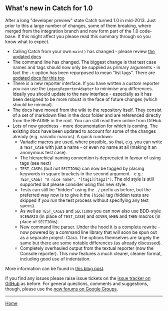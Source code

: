## What's new in Catch for 1.0

After a long "developer preview" state Catch turned 1.0 in mid-2013. Just prior to this a large number of changes, some of them breaking, where merged from the integration branch and now form part of the 1.0 code-base. If this might affect you please read this summary through so you know what to expect.

* Calling Catch from your own ```main()``` has changed - please review [the updated docs](own-main.md)
* The command line has changed. The biggest change is that test case names and tags should now only be supplied as primary arguments - in fact the ```-t``` option has been repurposed to mean "list tags". There are [updated docs for this too](command-line.md)
* There is a new reporter interface. If you have written a custom reporter you can use the ```LegacyReporterAdapter``` to minimise any differences. Ideally you should update to the new interface - especially as it has been designed to be more robust in the face of future changes (which should be minimal).
* The docs have moved from the wiki to the repository itself. They consist of a set of markdown files in the docs folder and are referenced directly from the README in the root. You can still read them online from GitHub.
* Lots of new goodness - more documentation for which is coming. The existing docs have been updated to account for some of the changes already (e.g. variadic macros). A quick rundown:
	* Variadic macros are used, where possible, so that, e.g. you can write a ```TEST_CASE``` with just a name - or even no name at all (making it an anonymous test case).
	* The hierarchical naming convention is deprecated in favour of using tags (see next)
	* ```TEST_CASE```s (but not ```SECTION```s) can now be tagged by placing keywords in square brackets in the second argument - e.g.: ```TEST_CASE( "A nice name", "[tag1][tag2]")```. The old style is still supported but please consider using this new style.
	* Tests can still be "hidden" using the ```./``` prefix as before, but the preferred way now is to give it the ```[hide]``` tag (hidden tests are skipped if you run the test process without specifying any test specs).
	* As well as ```TEST_CASE```s and ```SECTION```s you can now also use BDD-style ```SCENARIO``` (in place of ```TEST_CASE```) and ```GIVEN```, ```WHEN``` and ```THEN``` macros (in place of ```SECTION```s).
	* New command line parser. Under the hood it is a complete rewrite - now powered by a command line library that will soon be spun out as a separate project: Clara. The options themselves are largely the same but there are some notable differences (as already discussed).
	* Completely overhauled output from the textual reporter (now the Console reporter). This now features a much clearer, cleaner format, including good use of indentation.

More information can be found in [this blog post](http://www.levelofindirection.com/journal/2013/6/28/catch-10.html).

If you find any issues please raise issue tickets on the [issue tracker on GitHub](https://github.com/philsquared/Catch/issues) as before. For general questions, comments and suggestions, though, please use the [new forums on Google Groups](https://groups.google.com/forum/?fromgroups#!forum/catch-forum).

---

[Home](Readme.md)